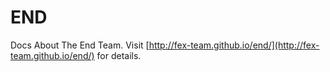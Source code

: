 END
=======

Docs About The End Team.
Visit [http://fex-team.github.io/end/](http://fex-team.github.io/end/) for details.
